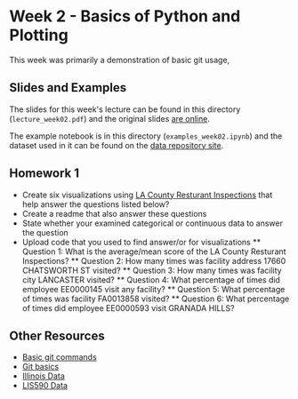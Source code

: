 # Week 2 - Basics of Python and Plotting

This week was primarily a demonstration of basic git usage, 

## Slides and Examples

The slides for this week's lecture can be found in this directory (`lecture_week02.pdf`)
and the original slides [are online](
https://docs.google.com/presentation/d/1gZS3IBisIFCbEjkLIM3uxwJ6i8p-80n67l0pGnpFg0g/edit?usp=sharing).

The example notebook is in this directory (`examples_week02.ipynb`) and the
dataset used in it can be found on the [data repository
site](https://girder.hub.yt/#item/588b65a44085f90001229e98).

## Homework 1

* Create six visualizations using [LA County Resturant Inspections](https://github.com/inp2/Data-Viz-Fall2018/blob/master/week02/la-county-restaurant-inspections.csv) that help answer the questions listed below?
* Create a readme that also answer these questions
* State whether your examined categorical or continuous data to answer the question
* Upload code that you used to find answer/or for visualizations
** Question 1: What is the average/mean score of the LA County Resturant Inspections?
** Question 2: How many times was facility address 17660 CHATSWORTH ST visited?
** Question 3: How many times was facility city LANCASTER visited?
** Question 4: What percentage of times did employee EE0000145 visit any facility?
** Question 5: What percentage of times was facility FA0013858 visited?
** Question 6: What percentage of times did employee EE0000593 visit GRANADA HILLS?
 
## Other Resources

* [Basic git commands](https://confluence.atlassian.com/bitbucketserver/basic-git-commands-776639767.html)
* [Git basics](https://git-scm.com/book/en/v2/Getting-Started-Git-Basics)
* [Illinois Data](https://data.illinois.gov/)
* [LIS590 Data](https://girder.hub.yt/#folder/588b650e4085f90001229e96)
